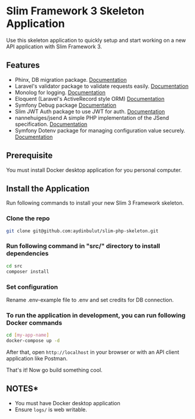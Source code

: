 # Slim Framework 3 Skeleton Application

Use this skeleton application to quickly setup and start working on a new API application with Slim Framework 3. 

## Features
* Phinx, DB migration package. [Documentation](http://docs.phinx.org/en/latest/)
* Laravel's validator package to validate requests easily. [Documentation](https://laravel.com/docs/6.x/validation)
* Monolog for logging. [Documentation](https://github.com/Seldaek/monolog)
* Eloquent (Laravel's ActiveRecord style ORM) [Documentation](https://laravel.com/docs/6.x/database)
* Symfony Debug package [Documentation](https://symfony.com/doc/current/components/debug.html)
* Slim JWT Auth package to use JWT for auth. [Documentation](https://packagist.org/packages/tuupola/slim-jwt-auth)
* nannehuiges/jsend A simple PHP implementation of the JSend specification. [Documentation](https://packagist.org/packages/nannehuiges/jsend)
* Symfony Dotenv package for managing configuration value securely. [Documentation](https://symfony.com/doc/current/components/dotenv.html)

## Prerequisite
You must install Docker desktop application for you personal computer.

## Install the Application

Run following commands to install your new Slim 3 Framework skeleton.

### Clone the repo
```bash
git clone git@github.com:aydinbulut/slim-php-skeleton.git
```

### Run following command in "src/" directory to install dependencies
```bash
cd src
composer install
```

### Set configuration
Rename .env-example file to .env and set credits for DB connection.

### To run the application in development, you can run following Docker commands 
```bash
cd [my-app-name]
docker-compose up -d
```

After that, open `http://localhost` in your browser or with an API client application like Postman.

That's it! Now go build something cool.

## NOTES*
* You must have Docker desktop application
* Ensure `logs/` is web writable.